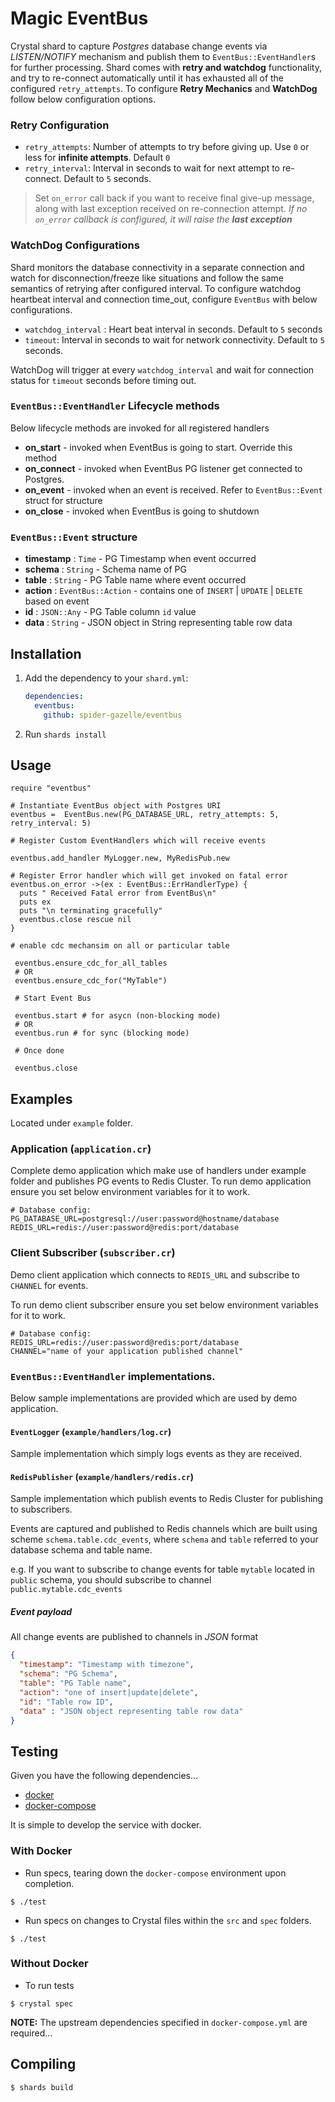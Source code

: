 # Magic EventBus

Crystal shard to capture _Postgres_ database change events via _LISTEN/NOTIFY_ mechanism and publish them to `EventBus::EventHandler`s for further processing. Shard comes with **retry and watchdog** functionality, and try to re-connect automatically until it has exhausted all of the configured `retry_attempts`. To configure **Retry Mechanics** and **WatchDog** follow below configuration options.

### Retry Configuration

* `retry_attempts`: Number of attempts to try before giving up. Use `0` or less for **infinite attempts**. Default `0`
* `retry_interval`: Interval in seconds to wait for next attempt to re-connect. Default to `5` seconds.

> Set `on_error` call back if you want to receive final give-up message, along with last exception received on re-connection attempt. _If no `on_error` callback is configured, it will raise the **last exception**_

### WatchDog Configurations

Shard monitors the database connectivity in a separate connection and watch for disconnection/freeze like situations and follow the same semantics of retrying after configured interval. To configure watchdog heartbeat interval and connection time_out, configure `EventBus` with below configurations.

* `watchdog_interval` : Heart beat interval in seconds. Default to `5` seconds
* `timeout`: Interval in seconds to wait for network connectivity. Default to `5` seconds.

WatchDog will trigger at every `watchdog_interval` and wait for connection status for `timeout` seconds before timing out.

### `EventBus::EventHandler` Lifecycle  methods

Below lifecycle methods are invoked for all registered handlers

* **on_start** - invoked when EventBus is going to start. Override this method
* **on_connect** - invoked when EventBus PG listener get connected to Postgres.
* **on_event** - invoked when an event is received. Refer to `EventBus::Event` struct for structure
* **on_close** - invoked when EventBus is going to shutdown

### `EventBus::Event` structure

*  **timestamp** : `Time` - PG Timestamp when event occurred
*  **schema** : `String` - Schema name of PG
*  **table** : `String` - PG Table name where event occurred
*  **action** : `EventBus::Action` - contains one of `INSERT` | `UPDATE` | `DELETE` based on event
*  **id** : `JSON::Any` - PG Table column `id` value
*  **data** : `String` - JSON object in String representing table row data
## Installation

1. Add the dependency to your `shard.yml`:

   ```yaml
   dependencies:
     eventbus:
       github: spider-gazelle/eventbus
   ```

2. Run `shards install`

## Usage

```crystal
require "eventbus"

# Instantiate EventBus object with Postgres URI
eventbus =  EventBus.new(PG_DATABASE_URL, retry_attempts: 5, retry_interval: 5)

# Register Custom EventHandlers which will receive events

eventbus.add_handler MyLogger.new, MyRedisPub.new 

# Register Error handler which will get invoked on fatal error
eventbus.on_error ->(ex : EventBus::ErrHandlerType) {
  puts " Received Fatal error from EventBus\n"
  puts ex
  puts "\n terminating gracefully"
  eventbus.close rescue nil
}

# enable cdc mechansim on all or particular table

 eventbus.ensure_cdc_for_all_tables 
 # OR
 eventbus.ensure_cdc_for("MyTable")

 # Start Event Bus

 eventbus.start # for asycn (non-blocking mode)
 # OR
 eventbus.run # for sync (blocking mode)

 # Once done

 eventbus.close
```

## Examples

Located under `example` folder.

### Application (`application.cr`)

Complete demo application which make use of handlers under example folder and publishes PG events to Redis Cluster. To run demo application ensure you set below environment variables for it to work.

```console
# Database config:
PG_DATABASE_URL=postgresql://user:password@hostname/database
REDIS_URL=redis://user:password@redis:port/database
```

### Client Subscriber (`subscriber.cr`)

Demo client application which connects to `REDIS_URL` and subscribe to `CHANNEL` for events.

To run demo client subscriber ensure you set below environment variables for it to work.

```console
# Database config:
REDIS_URL=redis://user:password@redis:port/database
CHANNEL="name of your application published channel"
```

###  `EventBus::EventHandler` implementations.

Below sample implementations are provided which are used by demo application.
#### `EventLogger` (`example/handlers/log.cr`)

  Sample implementation which simply logs events as they are received.

#### `RedisPublisher` (`example/handlers/redis.cr`)

 Sample implementation which publish events to Redis Cluster for publishing to subscribers.

Events are captured and published to Redis channels which are built using scheme `schema.table.cdc_events`, where `schema` and `table` referred to your database schema and table name.

e.g. If you want to subscribe to change events for table `mytable` located in `public` schema, you should subscribe to channel `public.mytable.cdc_events`

##### Event payload

All change events are published to channels in *JSON* format

```json
{
  "timestamp": "Timestamp with timezone",
  "schema": "PG Schema",
  "table": "PG Table name",
  "action": "one of insert|update|delete",
  "id": "Table row ID",
  "data" : "JSON object representing table row data"
}
```

## Testing

Given you have the following dependencies...

- [docker](https://www.docker.com/)
- [docker-compose](https://github.com/docker/compose)

It is simple to develop the service with docker.

### With Docker

- Run specs, tearing down the `docker-compose` environment upon completion.

```shell-session
$ ./test
```

- Run specs on changes to Crystal files within the `src` and `spec` folders.

```shell-session
$ ./test
```

### Without Docker

- To run tests

```shell-session
$ crystal spec
```

**NOTE:** The upstream dependencies specified in `docker-compose.yml` are required...

## Compiling

```shell-session
$ shards build
```
